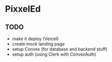 # PixxelEd

## TODO

- make it deploy (Vercel)
- create mock landing page
- setup Convex (for database and backend stuff)
- setup auth (using Clerk with ConvexAuth)

